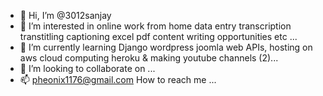 - 👋 Hi, I’m @3012sanjay
- 👀 I’m interested in online work from home data entry transcription transtitling captioning excel pdf content writing opportunities etc ...
- 🌱 I’m currently learning Django wordpress joomla web APIs, hosting on aws cloud computing heroku & making youtube channels (2)...
- 💞️ I’m looking to collaborate on  ...
- 📫 pheonix1176@gmail.com How to reach me ...

<!---
3012sanjay/3012sanjay is a ✨ special ✨ repository because its `README.md` (this file) appears on your GitHub profile.
You can click the Preview link to take a look at your changes.
--->
